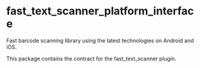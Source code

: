 # fast_text_scanner_platform_interface

Fast barcode scanning library using the latest technologies on Android and iOS.

This package contains the contract for the fast_text_scanner plugin.
